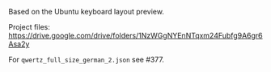Based on the Ubuntu keyboard layout preview.

Project files:
https://drive.google.com/drive/folders/1NzWGgNYEnNTqxm24Fubfg9A6gr6Asa2y

For `qwertz_full_size_german_2.json` see #377.
